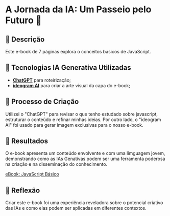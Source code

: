 # A Jornada da IA: Um Passeio pelo Futuro 🌌

## 📒 Descrição
Este e-book de 7 páginas explora o conceitos basicos de JavaScript.

## 🤖 Tecnologias IA Generativa Utilizadas
-  **[ChatGPT](https://chat.openai.com)** para roteirização;
- **[ideogram AI](https://ideogram.ai/)** para criar a arte visual da capa do e-book;

## 🧐 Processo de Criação
Utilizei o "ChatGPT" para revisar o que tenho estudado sobre javascript, estruturar o conteúdo e refinar minhas ideias. Por outro lado, o "ideogram AI" foi usado para gerar imagem exclusivas para o nosso e-book. 

## 🚀 Resultados
O e-book apresenta um conteúdo envolvente e com uma limguagem jovem, demonstrando como as IAs Genativas podem ser uma ferramenta poderosa na criação e na disseminação do conhecimento.

[eBook: JavaScript Básico](https://github.com/MayraLeal/lab-natty-or-not/blob/main/eBook%20JavaScript%20B%C3%A1sico.pdf)

## 💭 Reflexão
Criar este e-book foi uma experiência reveladora sobre o potencial criativo das IAs e como elas podem ser aplicadas em diferentes contextos.
